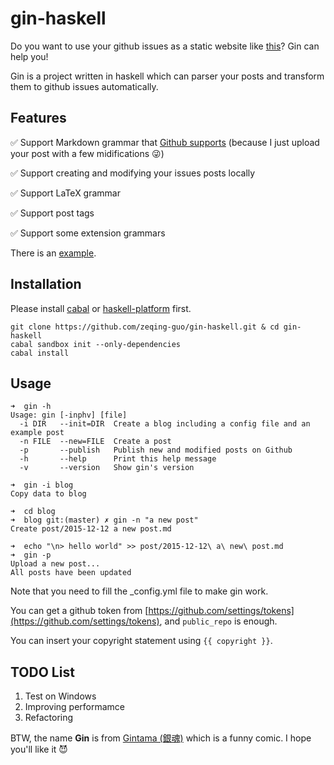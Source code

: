 # gin-haskell

Do you want to use your github issues as a static website like [this](https://github.com/lifesinger/blog/issues)? Gin can help you!

Gin is a project written in haskell which can parser your posts and transform them to github issues automatically.

## Features

:white_check_mark: Support Markdown grammar that [Github supports](https://help.github.com/articles/github-flavored-markdown/) (because I just upload your post with a few midifications :stuck_out_tongue_winking_eye:)

:white_check_mark: Support creating and modifying your issues posts locally

:white_check_mark: Support LaTeX grammar

:white_check_mark: Support post tags

:white_check_mark: Support some extension grammars

There is an [example](https://github.com/zeqing-guo/gin-haskell/issues/2).

## Installation

Please install [cabal](https://www.haskell.org/cabal/download.html) or [haskell-platform](https://www.haskell.org/platform/) first.

```
git clone https://github.com/zeqing-guo/gin-haskell.git & cd gin-haskell
cabal sandbox init --only-dependencies
cabal install
```

## Usage

```
➜  gin -h
Usage: gin [-inphv] [file]
  -i DIR   --init=DIR  Create a blog including a config file and an example post
  -n FILE  --new=FILE  Create a post
  -p       --publish   Publish new and modified posts on Github
  -h       --help      Print this help message
  -v       --version   Show gin's version

➜  gin -i blog
Copy data to blog

➜  cd blog 
➜  blog git:(master) ✗ gin -n "a new post"
Create post/2015-12-12 a new post.md

➜  echo "\n> hello world" >> post/2015-12-12\ a\ new\ post.md
➜  gin -p 
Upload a new post...
All posts have been updated
```

Note that you need to fill the _config.yml file to make gin work.

You can get a github token from [https://github.com/settings/tokens](https://github.com/settings/tokens), and `public_repo` is enough.

You can insert your copyright statement using `{{ copyright }}`.

## TODO List

1. Test on Windows
2. Improving performamce
3. Refactoring

BTW, the name **Gin** is from [Gintama (銀魂)](https://en.wikipedia.org/wiki/Gin_Tama) which is a funny comic. I hope you'll like it :smiling_imp:
